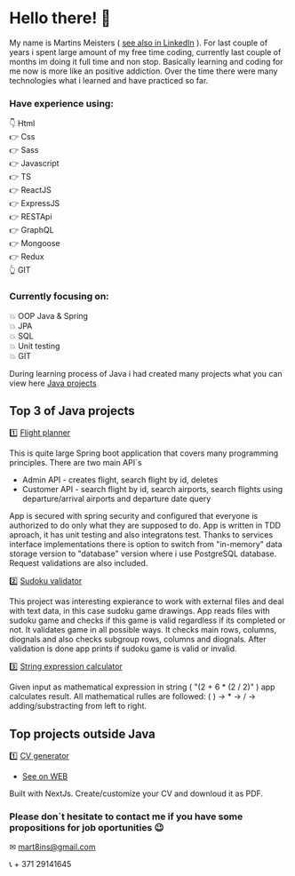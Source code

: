# Hello there! 👋

My name is Martins Meisters ( [see also in LinkedIn](https://www.linkedin.com/in/martinsmeisters/) ). For last couple of years i spent large amount of my free time coding, currently last couple of months im doing it full time and non stop. Basically learning and coding for me now is more like an positive addiction. Over the time there were many technologies what i learned and have practiced so far.

### Have experience using:  <br>

👇 Html  <br>
👉 Css  <br>
👉 Sass  <br>
👉 Javascript  <br>
👉 TS  <br>
👉 ReactJS  <br>
👉 ExpressJS  <br>
👉 RESTApi  <br>
👉 GraphQL  <br>
👉 Mongoose  <br>
👉 Redux  <br>
👆 GIT  <br>

### Currently focusing on:   <br>

💥 OOP Java & Spring  <br>
💥 JPA  <br>
💥 SQL  <br>
💥 Unit testing  <br>
💥 GIT  <br>

During learning process of Java i had created many projects what you can view here 
[Java projects](https://github.com/stars/mart8ins/lists/java-projects)

## Top 3 of Java projects
1️⃣ [Flight planner](https://github.com/mart8ins/flight-planner)  <br>

This is quite large Spring boot application that covers many programming principles. There are two main API`s

* Admin API - creates flight, search flight by id, deletes
* Customer API - search flight by id, search airports, search flights using departure/arrival airports and departure date query  <br>

App is secured with spring security and configured that everyone is authorized to do only what they are supposed to do. App is written in TDD aproach, it has unit testing and also integratons test. Thanks to services interface implementations there is option to switch from  "in-memory" data storage version to "database" version where i use PostgreSQL database. Request validations are also included.  <br>

2️⃣ [Sudoku validator](https://github.com/mart8ins/sudokuValidator)  <br>

This project was interesting expierance to work with external files and deal with text data, in this case sudoku game drawings. App reads files with sudoku game and checks if this game is valid regardless if its completed or not. It validates game in all possible ways. It checks main rows, columns, diognals and also checks subgroup rows, columns and diognals. After validation is done app prints if sudoku game is valid or invalid.  <br>

3️⃣ [String expression calculator](https://github.com/mart8ins/stringExpressionCalculator)  <br>

Given input as mathematical expression in string ( "(2 + 6 * (2 / 2)" ) app calculates result. All mathematical rulles are followed: ( ) -> * -> / -> adding/substracting from left to right.  <br>

## Top projects outside Java
1️⃣ [CV generator](https://github.com/mart8ins/cv-generator)  <br>
- [See on WEB](https://cv-generator-bay.vercel.app/)  <br>

Built with NextJs. Create/customize your CV and downloud it as PDF.

### Please don`t hesitate to contact me if you have some propositions for job oportunities 😉  <br>

✉ mart8ins@gmail.com  <br>

📞 + 371 29141645


